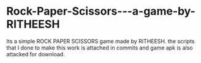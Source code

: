 # Rock-Paper-Scissors---a-game-by-RITHEESH
Its a simple ROCK PAPER SCISSORS game made by RITHEESH. the scripts that I done to make this work is attached in commits and game apk is also attacked for download.
